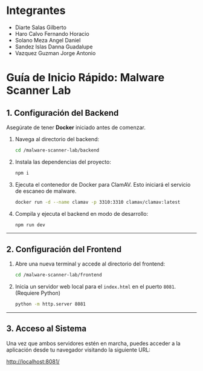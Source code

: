 # Integrantes

- Diarte Salas Gilberto
- Haro Calvo Fernando Horacio
- Solano Meza Angel Daniel
- Sandez Islas Danna Guadalupe
- Vazquez Guzman Jorge Antonio


#  Guía de Inicio Rápido: Malware Scanner Lab


## 1. Configuración del Backend

Asegúrate de tener **Docker** iniciado antes de comenzar.

1.  Navega al directorio del backend:
    ```bash
    cd /malware-scanner-lab/backend
    ```

2.  Instala las dependencias del proyecto:
    ```bash
    npm i
    ```

3.  Ejecuta el contenedor de Docker para ClamAV. Esto iniciará el servicio de escaneo de malware.
    ```bash
    docker run -d --name clamav -p 3310:3310 clamav/clamav:latest
    ```

4.  Compila y ejecuta el backend en modo de desarrollo:
    ```bash
    npm run dev
    ```

---

## 2. Configuración del Frontend

1.  Abre una nueva terminal y accede al directorio del frontend:
    ```bash
    cd /malware-scanner-lab/frontend
    ```

2.  Inicia un servidor web local para el `index.html` en el puerto `8081`. (Requiere Python)
    ```bash
    python -m http.server 8081
    ```

---

## 3. Acceso al Sistema

Una vez que ambos servidores estén en marcha, puedes acceder a la aplicación desde tu navegador visitando la siguiente URL:

[http://localhost:8081/](http://localhost:8081/)
